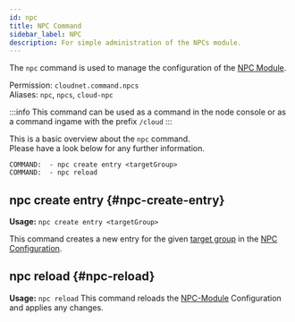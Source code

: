 ```yaml
---
id: npc
title: NPC Command
sidebar_label: NPC
description: For simple administration of the NPCs module.
---
```


The `npc` command is used to manage the configuration of the [NPC Module](../modules/npc.md).

Permission: `cloudnet.command.npcs`  
Aliases: `npc`, `npcs`, `cloud-npc`

:::info
This command can be used as a command in the node console or as a command ingame with the prefix `/cloud`
:::

This is a basic overview about the `npc` command.  
Please have a look below for any further information.

```
COMMAND:  - npc create entry <targetGroup>
COMMAND:  - npc reload
```

## npc create entry {#npc-create-entry}

**Usage:** `npc create entry <targetGroup>`

This command creates a new entry for the given [target group](../components/groups.md) in the
[NPC Configuration](../modules/npc.md).

## npc reload {#npc-reload}

**Usage:** `npc reload`
This command reloads the [NPC-Module](../modules/npc.md) Configuration and applies any changes.
